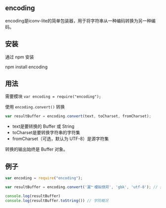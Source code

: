 ## encoding

encoding是iconv-lite的简单包装器，用于将字符串从一种编码转换为另一种编码。

## 安装
通过 npm 安装

npm install encoding

## 用法

需要模块 `var encoding = require("encoding");`

使用 `encoding.convert()` 转换

```js
var resultBuffer = encoding.convert(text, toCharset, fromCharset);
```

* text是要转换的 Buffer 或 String
* toCharset是要转换字符串的字符集
* fromCharset（可选，默认为 UTF-8）是源字符集

转换的输出始终是 Buffer 对象。

## 例子

```js
var encoding = require("encoding");

var resultBuffer = encoding.convert('瀛﹂櫌姒傚喌', 'gbk', 'utf-8'); // 瀛﹂櫌姒傚喌 是gbk编码的文案。用utf8编码显示了。结果是转换为gbk编码后的Buffer

console.log(resultBuffer)
console.log(resultBuffer.toString()) // 学院概况
```